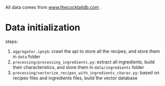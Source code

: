 All data comes from www.thecocktaildb.com .

# Data initialization

steps:
1. `aggregator.ipnyb`: crawl the api to store all the recipes, and store them in `data` folder
2. `processing/processing_ingredients.py`: extract all ingredients, build their characteristics, and store them in `data/ingredients` folder
3. `processing/vectorize_recipes_with_ingredients_charac.py`: based on recipes files and ingredients files, build the vector database
